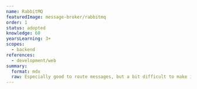 ```yaml
---
name: RabbitMQ
featuredImage: message-broker/rabbitmq
order: 1
status: adopted
knowledge: 60
yearsLearning: 3+
scopes:
  - backend
references:
  - development/web
summary:
  format: mdx
  raw: Especially good to route messages, but a bit difficult to make it scalable (**oh boy**, brain _split again_?)
---
```

